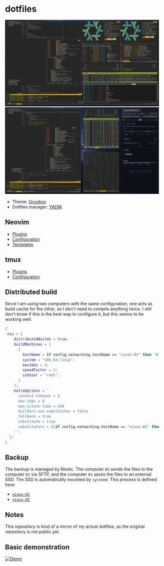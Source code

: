 # dotfiles

![Example 01](https://github.com/mrioqueiroz/dotfiles/raw/master/setup-01.png)
![Example 02](https://github.com/mrioqueiroz/dotfiles/raw/master/setup-02.png)

- Theme: [Gruvbox](https://github.com/morhetz/gruvbox)
- Dotfiles manager: [YADM](https://yadm.io/).

## Neovim

- [Plugins](https://github.com/mrioqueiroz/dotfiles/blob/master/.config/nixpkgs/home.nix)
- [Configuration](https://github.com/mrioqueiroz/dotfiles/blob/master/.config/nixpkgs/init.vim)
- [Templates](https://github.com/mrioqueiroz/dotfiles/tree/master/.vim/templates)

## tmux

- [Plugins](https://github.com/mrioqueiroz/dotfiles/blob/master/.config/nixpkgs/home.nix)
- [Configuration](https://github.com/mrioqueiroz/dotfiles/blob/master/.config/nixpkgs/tmux.conf)

## Distributed build

Since I am using two computers with the same configuration, one acts as build
cache for the other, so I don't need to compile anything twice.
I still don't know if this is the best way to configure it, but this seems to
be working well:

```nix
{
 nix = {
    distributedBuilds = true;
    buildMachines = [
      {
        hostName = if config.networking.hostName == "nixos-02" then "01-builder" else "02-builder";
        system = "x86_64-linux";
        maxJobs = 8;
        speedFactor = 3;
        sshUser = "root";
      }
    ];
    extraOptions = ''
      connect-timeout = 5
      max-jobs = 8
      max-silent-time = 240
      builders-use-substitutes = false
      fallback = true
      substitute = true
      substituters = ${if config.networking.hostName == "nixos-02" then "01-builder" else "02-builder"} https://cache.nixos.org
    '';
  };
}
```

## Backup

The backup is managed by Restic. The computer `02` sends the files to the
computer `01` via SFTP, and the computer `01` saves the files to an external
SSD. The SSD is automatically mounted by `systemd`. This process is defined
here:

- [`nixos-01`](https://github.com/mrioqueiroz/dotfiles/blob/master/configuration.nix%23%23h.nixos-01)
- [`nixos-02`](https://github.com/mrioqueiroz/dotfiles/blob/master/configuration.nix%23%23h.nixos-02)

## Notes

This repository is kind of a mirror of my actual dotfiles, as the original
repository is not public yet.

## Basic demonstration

[![Demo](https://img.youtube.com/vi/FCuui7N6jvM/0.jpg)](https://www.youtube.com/watch?v=FCuui7N6jvM)
